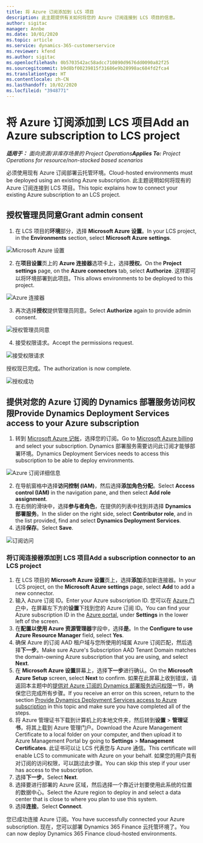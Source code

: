 ```yaml
---
title: 将 Azure 订阅添加到 LCS 项目
description: 此主题提供有关如何将您的 Azure 订阅连接到 LCS 项目的信息。
author: sigitac
manager: Annbe
ms.date: 10/01/2020
ms.topic: article
ms.service: dynamics-365-customerservice
ms.reviewer: kfend
ms.author: sigitac
ms.openlocfilehash: 0b5703542ac58adcc710890d9676dd0090a82f25
ms.sourcegitcommit: b9d8bf00239815f31686e9b28998ac684fd2fca4
ms.translationtype: HT
ms.contentlocale: zh-CN
ms.lasthandoff: 10/02/2020
ms.locfileid: "3948771"
---
```

# <a name="add-an-azure-subscription-to-lcs-project"></a><span data-ttu-id="57527-103">将 Azure 订阅添加到 LCS 项目</span><span class="sxs-lookup"><span data-stu-id="57527-103">Add an Azure subscription to LCS project</span></span>

<span data-ttu-id="57527-104">_**适用于：** 面向资源/非库存场景的 Project Operations_</span><span class="sxs-lookup"><span data-stu-id="57527-104">_**Applies To:** Project Operations for resource/non-stocked based scenarios_</span></span>

<span data-ttu-id="57527-105">必须使用现有 Azure 订阅部署云托管环境。</span><span class="sxs-lookup"><span data-stu-id="57527-105">Cloud-hosted environments must be deployed using an existing Azure subscription.</span></span> <span data-ttu-id="57527-106">此主题说明如何将现有的 Azure 订阅连接到 LCS 项目。</span><span class="sxs-lookup"><span data-stu-id="57527-106">This topic explains how to connect your existing Azure subscription to an LCS project.</span></span> 

## <a name="grant-admin-consent"></a><span data-ttu-id="57527-107">授权管理员同意</span><span class="sxs-lookup"><span data-stu-id="57527-107">Grant admin consent</span></span>

1. <span data-ttu-id="57527-108">在 LCS 项目的**环境**部分，选择 **Microsoft Azure 设置**。</span><span class="sxs-lookup"><span data-stu-id="57527-108">In your LCS project, in the **Environments** section, select **Microsoft Azure settings**.</span></span>

![Microsoft Azure 设置](./media/1MicrosoftAzureSettings.png)

2. <span data-ttu-id="57527-110">在**项目设置**页上的 **Azure 连接器**选项卡上，选择**授权**。</span><span class="sxs-lookup"><span data-stu-id="57527-110">On the **Project settings** page, on the **Azure connectors** tab, select **Authorize**.</span></span> <span data-ttu-id="57527-111">这样即可以将环境部署到此项目。</span><span class="sxs-lookup"><span data-stu-id="57527-111">This allows environments to be deployed to this project.</span></span>

![Azure 连接器](./media/2AzureConnectors.png)

3. <span data-ttu-id="57527-113">再次选择**授权**提供管理员同意。</span><span class="sxs-lookup"><span data-stu-id="57527-113">Select **Authorize** again to provide admin consent.</span></span>

![授权管理员同意](./media/3GrantAdminConsent.png)

4. <span data-ttu-id="57527-115">接受权限请求。</span><span class="sxs-lookup"><span data-stu-id="57527-115">Accept the permissions request.</span></span>

![接受权限请求](./media/4AcceptPermissionRequest.png)

<span data-ttu-id="57527-117">授权现已完成。</span><span class="sxs-lookup"><span data-stu-id="57527-117">The authorization is now complete.</span></span> 

![授权成功](./media/5AuthorizationComplete.png)

## <a name="provide-dynamics-deployment-services-access-to-your-azure-subscription"></a><a name="provide"></a><span data-ttu-id="57527-119">提供对您的 Azure 订阅的 Dynamics 部署服务访问权限</span><span class="sxs-lookup"><span data-stu-id="57527-119">Provide Dynamics Deployment Services access to your Azure subscription</span></span>

1. <span data-ttu-id="57527-120">转到 [Microsoft Azure 记帐](https://portal.azure.com/#blade/Microsoft\_Azure\_Billing/SubscriptionsBlade)，选择您的订阅。</span><span class="sxs-lookup"><span data-stu-id="57527-120">Go to [Microsoft Azure billing](https://portal.azure.com/#blade/Microsoft\_Azure\_Billing/SubscriptionsBlade) and select your subscription.</span></span> <span data-ttu-id="57527-121">Dynamics 部署服务需要访问此订阅才能够部署环境。</span><span class="sxs-lookup"><span data-stu-id="57527-121">Dynamics Deployment Services needs to access this subscription to be able to deploy environments.</span></span>

![Azure 订阅详细信息](./media/6AzureSubscription.png)

2. <span data-ttu-id="57527-123">在导航窗格中选择**访问控制 (IAM)**，然后选择**添加角色分配**。</span><span class="sxs-lookup"><span data-stu-id="57527-123">Select **Access control (IAM)** in the navigation pane, and then select **Add role assignment**.</span></span>
3. <span data-ttu-id="57527-124">在右侧的滑块中，选择**参与者角色**，在提供的列表中找到并选择 **Dynamics 部署服务**。</span><span class="sxs-lookup"><span data-stu-id="57527-124">In the slider on the right side, select **Contributor role**, and in the list provided, find and select **Dynamics Deployment Services**.</span></span> 
4. <span data-ttu-id="57527-125">选择**保存**。</span><span class="sxs-lookup"><span data-stu-id="57527-125">Select **Save**.</span></span>

![订阅访问](./media/7SubscriptionAccess.png)

### <a name="add-a-subscription-connector-to-an-lcs-project"></a><span data-ttu-id="57527-127">将订阅连接器添加到 LCS 项目</span><span class="sxs-lookup"><span data-stu-id="57527-127">Add a subscription connector to an LCS project</span></span>

1. <span data-ttu-id="57527-128">在 LCS 项目的 **Microsoft Azure 设置**页上，选择**添加**添加新连接器。</span><span class="sxs-lookup"><span data-stu-id="57527-128">In your LCS project, on the **Microsoft Azure settings** page, select **Add** to add a new connector.</span></span>
2. <span data-ttu-id="57527-129">输入 Azure 订阅 ID。</span><span class="sxs-lookup"><span data-stu-id="57527-129">Enter your Azure subscription ID.</span></span> <span data-ttu-id="57527-130">您可以在 [Azure 门户](https://ms.portal.azure.com/)中，在屏幕左下方的**设置**下找到您的 Azure 订阅 ID。</span><span class="sxs-lookup"><span data-stu-id="57527-130">You can find your Azure subscription ID in the [Azure portal](https://ms.portal.azure.com/), under  **Settings**  in the lower left of the screen.</span></span>
3. <span data-ttu-id="57527-131">在**配置以使用 Azure 资源管理器**字段中，选择**是**。</span><span class="sxs-lookup"><span data-stu-id="57527-131">In the **Configure to use Azure Resource Manager** field, select **Yes**.</span></span>
4. <span data-ttu-id="57527-132">确保 Azure 的订阅 AAD 租户域与您所使用的域属 Azure 订阅匹配，然后选择**下一步**。</span><span class="sxs-lookup"><span data-stu-id="57527-132">Make sure Azure's Subscription AAD Tenant Domain matches the domain-owning Azure subscription that you are using, and select **Next**.</span></span>
5. <span data-ttu-id="57527-133">在 **Microsoft Azure 设置**屏幕上，选择**下一步**进行确认。</span><span class="sxs-lookup"><span data-stu-id="57527-133">On the **Microsoft Azure Setup** screen, select **Next** to confirm.</span></span> <span data-ttu-id="57527-134">如果在此屏幕上收到错误，请返回本主题中的[提供对 Azure 订阅的 Dynamics 部署服务访问权限](#provide)一节，确保您已完成所有步骤。</span><span class="sxs-lookup"><span data-stu-id="57527-134">If you receive an error on this screen, return to the section [Provide Dynamics Deployment Services access to Azure subscription](#provide) in this topic and make sure you have completed all of the steps.</span></span>
6. <span data-ttu-id="57527-135">将 Azure 管理证书下载到计算机上的本地文件夹，然后转到**设置** > **管理证书**，将其上载到 Azure 管理门户。</span><span class="sxs-lookup"><span data-stu-id="57527-135">Download the Azure Management Certificate to a local folder on your computer, and then upload it to Azure Management Portal by going to **Settings** > **Management Certificates**.</span></span> <span data-ttu-id="57527-136">此证书可以让 LCS 代表您与 Azure 通信。</span><span class="sxs-lookup"><span data-stu-id="57527-136">This certificate will enable LCS to communicate with Azure on your behalf.</span></span> <span data-ttu-id="57527-137">如果您的用户具有对订阅的访问权限，可以跳过此步骤。</span><span class="sxs-lookup"><span data-stu-id="57527-137">You can skip this step if your user has access to the subscription.</span></span>
7. <span data-ttu-id="57527-138">选择**下一步**。</span><span class="sxs-lookup"><span data-stu-id="57527-138">Select  **Next**.</span></span>
8. <span data-ttu-id="57527-139">选择要进行部署的 Azure 区域，然后选择一个靠近计划要使用此系统的位置的数据中心。</span><span class="sxs-lookup"><span data-stu-id="57527-139">Select the Azure region to deploy in and select a data center that is close to where you plan to use this system.</span></span>
9.  <span data-ttu-id="57527-140">选择**连接**。</span><span class="sxs-lookup"><span data-stu-id="57527-140">Select  **Connect**.</span></span>

<span data-ttu-id="57527-141">您已成功连接 Azure 订阅。</span><span class="sxs-lookup"><span data-stu-id="57527-141">You have successfully connected your Azure subscription.</span></span> <span data-ttu-id="57527-142">现在，您可以部署 Dynamics 365 Finance 云托管环境了。</span><span class="sxs-lookup"><span data-stu-id="57527-142">You can now deploy Dynamics 365 Finance cloud-hosted environments.</span></span>


